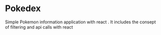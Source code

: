 # Pokedex
Simple Pokemon information application with react .
It includes the consept of filtering and api calls with react
